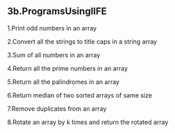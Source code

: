 3b.ProgramsUsingIIFE
---------------------------------------------------------
1.Print odd numbers in an array

2.Convert all the strings to title caps in a string array

3.Sum of all numbers in an array

4.Return all the prime numbers in an array

5.Return all the palindromes in an array

6.Return median of two sorted arrays of same size

7.Remove duplicates from an array

8.Rotate an array by k times and return the rotated array
